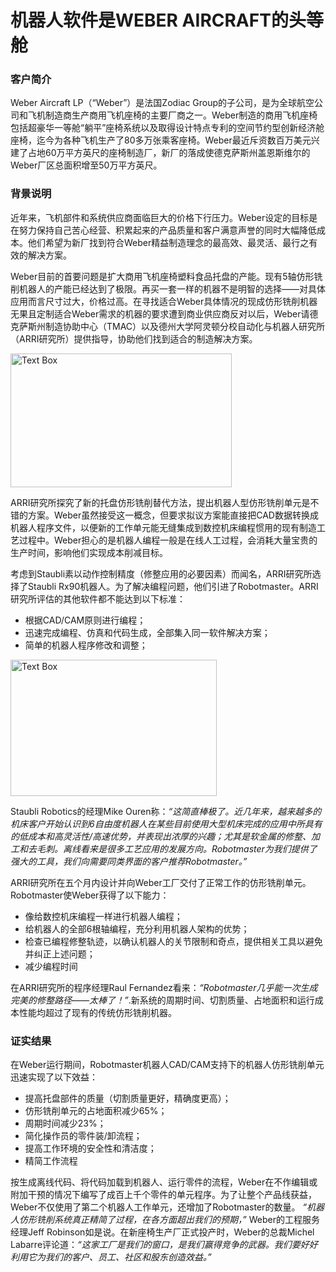# 机器人软件是WEBER AIRCRAFT的头等舱

### 客户简介

 Weber Aircraft LP（“Weber”）是法国Zodiac Group的子公司，是为全球航空公司和飞机制造商生产商用飞机座椅的主要厂商之一。Weber制造的商用飞机座椅包括超豪华一等舱“躺平”座椅系统以及取得设计特点专利的空间节约型创新经济舱座椅，迄今为各种飞机生产了80多万张乘客座椅。Weber最近斥资数百万美元兴建了占地60万平方英尺的座椅制造厂，新厂的落成使德克萨斯州盖恩斯维尔的Weber厂区总面积增至50万平方英尺。

### 背景说明

近年来，飞机部件和系统供应商面临巨大的价格下行压力。Weber设定的目标是在努力保持自己苦心经营、积累起来的产品质量和客户满意声誉的同时大幅降低成本。他们希望为新厂找到符合Weber精益制造理念的最高效、最灵活、最行之有效的解决方案。

 Weber目前的首要问题是扩大商用飞机座椅塑料食品托盘的产能。现有5轴仿形铣削机器人的产能已经达到了极限。再买一套一样的机器不是明智的选择——对具体应用而言尺寸过大，价格过高。在寻找适合Weber具体情况的现成仿形铣削机器无果且定制适合Weber需求的机器的要求遭到商业供应商反对以后，Weber请德克萨斯州制造协助中心（TMAC）以及德州大学阿灵顿分校自动化与机器人研究所（ARRI研究所）提供指导，协助他们找到适合的制造解决方案。

<img width="354" height="214" src="/assets/images/success/Robot%20software%20is%20first%20class_files/image001.png" class="alignLeft" alt="Text Box ">

 ARRI研究所探究了新的托盘仿形铣削替代方法，提出机器人型仿形铣削单元是不错的方案。Weber虽然接受这一概念，但要求拟议方案能直接把CAD数据转换成机器人程序文件，以便新的工作单元能无缝集成到数控机床编程惯用的现有制造工艺过程中。Weber担心的是机器人编程一般是在线人工过程，会消耗大量宝贵的生产时间，影响他们实现成本削减目标。

考虑到Staubli素以动作控制精度（修整应用的必要因素）而闻名，ARRI研究所选择了Staubli Rx90机器人。为了解决编程问题，他们引进了Robotmaster。ARRI研究所评估的其他软件都不能达到以下标准：

* 根据CAD/CAM原则进行编程；
* 迅速完成编程、仿真和代码生成，全部集入同一软件解决方案；
* 简单的机器人程序修改和调整；

<img width="330" height="218" src="/assets/images/success/Robot%20software%20is%20first%20class_files/image003.jpg" class="alignLeft" alt="Text Box">

 Staubli Robotics的经理Mike Ouren称：*“这简直棒极了。近几年来，越来越多的机床客户开始认识到6自由度机器人在某些目前使用大型机床完成的应用中所具有的低成本和高灵活性/高速优势，并表现出浓厚的兴趣；尤其是软金属的修整、加工和去毛刺。离线看来是很多工艺应用的发展方向。Robotmaster为我们提供了强大的工具，我们向需要同类界面的客户推荐Robotmaster。”*

 ARRI研究所在五个月内设计并向Weber工厂交付了正常工作的仿形铣削单元。Robotmaster使Weber获得了以下能力：

* 像给数控机床编程一样进行机器人编程；
* 给机器人的全部6根轴编程，充分利用机器人架构的优势；
* 检查已编程修整轨迹，以确认机器人的关节限制和奇点，提供相关工具以避免并纠正上述问题；
* 减少编程时间

在ARRI研究所的程序经理Raul Fernandez看来：*“Robotmaster几乎能一次生成完美的修整路径——太棒了！”*.新系统的周期时间、切割质量、占地面积和运行成本性能均超过了现有的传统仿形铣削机器。

### 证实结果

在Weber运行期间，Robotmaster机器人CAD/CAM支持下的机器人仿形铣削单元迅速实现了以下效益：

* 提高托盘部件的质量（切割质量更好，精确度更高）；
* 仿形铣削单元的占地面积减少65%；
* 周期时间减少23%；
* 简化操作员的零件装/卸流程；
* 提高工作环境的安全性和清洁度；
* 精简工作流程

按生成离线代码、将代码加载到机器人、运行零件的流程，Weber在不作编辑或附加干预的情况下编写了成百上千个零件的单元程序。为了让整个产品线获益，Weber不仅使用了第二个机器人工作单元，还增加了Robotmaster的数量。 *“机器人仿形铣削系统真正精简了过程，在各方面超出我们的预期，”* Weber的工程服务经理Jeff Robinson如是说。在新座椅生产厂正式投产时，Weber的总裁Michel Labarre评论道：*“这家工厂是我们的窗口，是我们赢得竞争的武器。我们要好好利用它为我们的客户、员工、社区和股东创造效益。”*